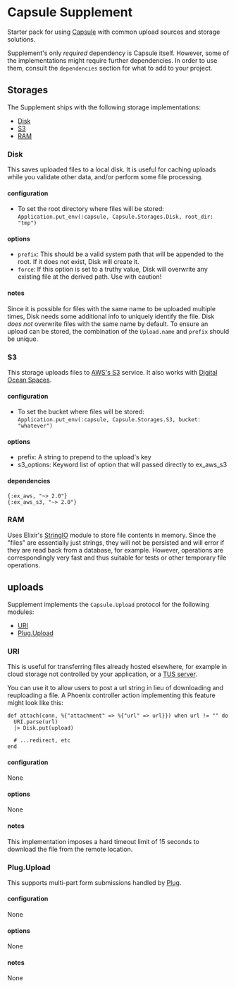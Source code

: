 # Capsule Supplement

Starter pack for using [Capsule](https://github.com/elixir-capsule/capsule) with common upload sources and storage solutions.

Supplement's only _required_ dependency is Capsule itself. However, some of the implementations might require further dependencies. In order to use them, consult the `dependencies` section for what to add to your project.

## Storages

The Supplement ships with the following storage implementations:

- [Disk](#Disk)
- [S3](#S3)
- [RAM](#RAM)

### Disk

This saves uploaded files to a local disk. It is useful for caching uploads while you validate other data, and/or perform some file processing.

#### configuration

- To set the root directory where files will be stored: `Application.put_env(:capsule, Capsule.Storages.Disk, root_dir: "tmp")`

#### options

- `prefix`: This should be a valid system path that will be appended to the root. If it does not exist, Disk will create it.
- `force`: If this option is set to a truthy value, Disk will overwrite any existing file at the derived path. Use with caution!

#### notes

Since it is possible for files with the same name to be uploaded multiple times, Disk needs some additional info to uniquely identify the file. Disk _does not_ overwrite files with the same name by default. To ensure an upload can be stored, the combination of the `Upload.name` and `prefix` should be unique.

### S3

This storage uploads files to [AWS's S3](https://aws.amazon.com/s3/) service. It also works with [Digital Ocean Spaces](https://www.digitalocean.com/products/spaces/).

#### configuration

- To set the bucket where files will be stored: `Application.put_env(:capsule, Capsule.Storages.S3, bucket: "whatever")`

#### options

- prefix: A string to prepend to the upload's key
- s3_options: Keyword list of option that will passed directly to ex_aws_s3

#### dependencies

```
{:ex_aws, "~> 2.0"}
{:ex_aws_s3, "~> 2.0"}
```

### RAM

Uses Elixir's [StringIO](https://hexdocs.pm/elixir/StringIO.html) module to store file contents in memory. Since the "files" are essentially just strings, they will not be persisted and will error if they are read back from a database, for example. However, operations are correspondingly very fast and thus suitable for tests or other temporary file operations.

## uploads

Supplement implements the `Capsule.Upload` protocol for the following modules:

- [URI](#URI)
- [Plug.Upload](#plugupload)

### URI

This is useful for transferring files already hosted elsewhere, for example in cloud storage not controlled by your application, or a [TUS server](https://tus.io/).

You can use it to allow users to post a url string in lieu of downloading and reuploading a file. A Phoenix controller action implementing this feature might look like this:

```
def attach(conn, %{"attachment" => %{"url" => url}}) when url != "" do
  URI.parse(url)
  |> Disk.put(upload)

  # ...redirect, etc
end
```

#### configuration

None

#### options

None

#### notes

This implementation imposes a hard timeout limit of 15 seconds to download the file from the remote location.

### Plug.Upload

This supports multi-part form submissions handled by [Plug](https://hexdocs.pm/plug/Plug.Upload.html#content).

#### configuration

None

#### options

None

#### notes

None
